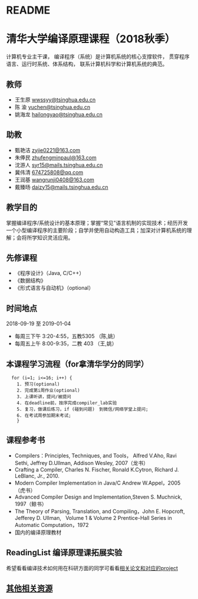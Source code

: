 # README

# 清华大学编译原理课程（2018秋季）

计算机专业主干课， 编译程序（系统）是计算机系统的核心支撑软件， 贯穿程序语言、运行时系统、体系结构， 联系计算机科学和计算机系统的典范。

## 教师
- 王生原 wwssyy@tsinghua.edu.cn
- 陈  渝 yuchen@tsinghua.edu.cn
- 姚海龙 hailongyao@tsinghua.edu.cn

## 助教
- 甄艳洁 zyjie0221@163.com
- 朱俸民 zhufengminpaul@163.com
- 沈游人 syr15@mails.tsinghua.edu.cn
- 冀伟清 674725808@qq.com
- 王润基 wangrunji0408@163.com
- 戴臻旸 daizy15@mails.tsinghua.edu.cn

## 教学目的
掌握编译程序/系统设计的基本原理；掌握“常见”语言机制的实现技术；经历开发一个小型编译程序的主要阶段；自学并使用自动构造工具；加深对计算机系统的理解；会将所学知识灵活应用。

## 先修课程
- 《程序设计》（Java, C/C++）
- 《数据结构》
- 《形式语言与自动机》（optional）

## 时间地点
2018-09-19 至 2019-01-04
- 每周三下午 3:20-4:55，五教5305 （陈,姚） 
- 每周五上午 8:00-9:35，二教 403 （王,姚）
 
## 本课程学习流程（for拿清华学分的同学）
```
  for (i=1; i<=16; i++) {
    1. 预习(optional)
    2. 完成第i周作业(optional)
    3. 上课听讲，提问/被提问
    4. 在deadline前，按序完成compiler_lab实验
    5. 复习，做课后练习，if (碰到问题)　到微信/网络学堂上提问;
    6. 在考试周参加期末考试;
    }

```
## 课程参考书
- Compilers：Principles, Techniques, and Tools， Alfred V.Aho, Ravi Sethi, Jeffrey D.Ullman, Addison Wesley, 2007（龙书）
- Crafting a Compiler, Charles N. Fischer, Ronald K.Cytron,  Richard J. LeBlanc, Jr., 2010.
- Modern Compiler Implementation in Java/C  Andrew W.Appel，2005    （虎书）
- Advanced Compiler Design and Implementation,Steven S. Muchnick, 1997（鲸书）
- The Theory of Parsing, Translation, and Compiling，John E. Hopcroft, Jefferey D. Ullman,    Volume 1 & Volume 2 Prentice-Hall Series in Automatic Computation，1972
- 国内的编译原理教材

## ReadingList 编译原理课拓展实验
希望看看编译技术如何用在科研方面的同学可看看[相关论文和对应的project](https://github.com/chyyuu/compiler_course_info/blob/master/readinglist.md)

## [其他相关资源](https://github.com/chyyuu/compiler_course_info/blob/master/resources.md)

